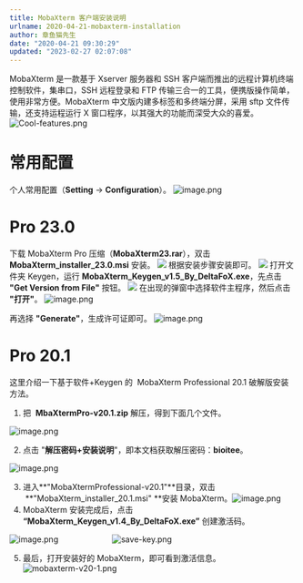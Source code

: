 ```yaml
---
title: MobaXterm 客户端安装说明
urlname: 2020-04-21-mobaxterm-installation
author: 章鱼猫先生
date: "2020-04-21 09:30:29"
updated: "2023-02-27 02:07:08"
---
```


MobaXterm 是一款基于 Xserver 服务器和 SSH 客户端而推出的远程计算机终端控制软件，集串口，SSH 远程登录和 FTP 传输三合一的工具，便携版操作简单，使用非常方便。MobaXterm 中文版内建多标签和多终端分屏，采用 sftp 文件传输，还支持运程运行 X 窗口程序，以其强大的功能而深受大众的喜爱。
![Cool-features.png](https://shub-1251708715.cos.ap-guangzhou.myqcloud.com/elog-cookbook-img/FpTLo9aWhu8hBlydiGWZyDhX-BCy.png)

# 常用配置

个人常用配置（**Setting** → **Configuration**）。
![image.png](https://shub-1251708715.cos.ap-guangzhou.myqcloud.com/elog-cookbook-img/Fj2hYMInrpeM5Lv4rmLzPq0a-A75.png)

# Pro 23.0

下载 MobaXterm Pro 压缩（**MobaXterm23.rar**），双击 **MobaXterm_installer_23.0.msi** 安装。
![](https://shub-1251708715.cos.ap-guangzhou.myqcloud.com/elog-cookbook-img/FsuIvHKuqYasRoRkJKQrAt8-ljYJ.jpeg)
根据安装步骤安装即可。
![](https://shub-1251708715.cos.ap-guangzhou.myqcloud.com/elog-cookbook-img/FpXbeB0fu3oNHMNexbLmFqHWGP8L.jpeg)
打开文件夹 Keygen，运行 **MobaXterm_Keygen_v1.5_By_DeltaFoX.exe**，先点击 **"Get Version from File"** 按钮。
![](https://shub-1251708715.cos.ap-guangzhou.myqcloud.com/elog-cookbook-img/FoHkyHp-b9lXGI0ss03m6HR4pZYG.jpeg)
在出现的弹窗中选择软件主程序，然后点击 **"打开"**。
![image.png](https://shub-1251708715.cos.ap-guangzhou.myqcloud.com/elog-cookbook-img/FuYn7z_OYoLRviAoNYd8VMKknnqX.png)

再选择 **"Generate"**，生成许可证即可。
![image.png](https://shub-1251708715.cos.ap-guangzhou.myqcloud.com/elog-cookbook-img/FrjxZ5qUgDwF0ovEG4deJ-HgT4Ji.png)

# Pro 20.1

这里介绍一下基于软件+Keygen 的  MobaXterm Professional 20.1 破解版安装方法。

1.  把  **MbaXtermPro-v20.1.zip** 解压，得到下面几个文件。

![image.png](https://shub-1251708715.cos.ap-guangzhou.myqcloud.com/elog-cookbook-img/FuFtOLTdWbyUeVgCo3_jOXP0vHSQ.png)

2.  点击 "**解压密码+安装说明**"，即本文档获取解压密码：**bioitee**。

![image.png](https://shub-1251708715.cos.ap-guangzhou.myqcloud.com/elog-cookbook-img/FhkNPSdJHhVSaCsDi72ZtgwiK76d.png)

3.  进入\*\*"MobaXtermProfessional-v20.1"\*\*目录，双击  \*\*"MobaXterm_installer_20.1.msi" \*\*安装 MobaXterm。![image.png](https://shub-1251708715.cos.ap-guangzhou.myqcloud.com/elog-cookbook-img/FkeCvBVLc6ZllMOOb7sB9YWoTsQQ.png)
4.  MobaXterm 安装完成后，点击 **“MobaXterm_Keygen_v1.4_By_DeltaFoX.exe”** 创建激活码。

![image.png](https://shub-1251708715.cos.ap-guangzhou.myqcloud.com/elog-cookbook-img/FlugTsKrGe4y_vpcn7VmsVU2aLrM.png)                        ![save-key.png](https://shub-1251708715.cos.ap-guangzhou.myqcloud.com/elog-cookbook-img/FmmykrIvMcBmC2twwMTNC6Qj4Fpn.png)

5.  最后，打开安装好的 MobaXterm，即可看到激活信息。![mobaxterm-v20-1.png](https://shub-1251708715.cos.ap-guangzhou.myqcloud.com/elog-cookbook-img/Fl1zevSxnU-Gbk0hOSyeTf6v0aF7.png)
